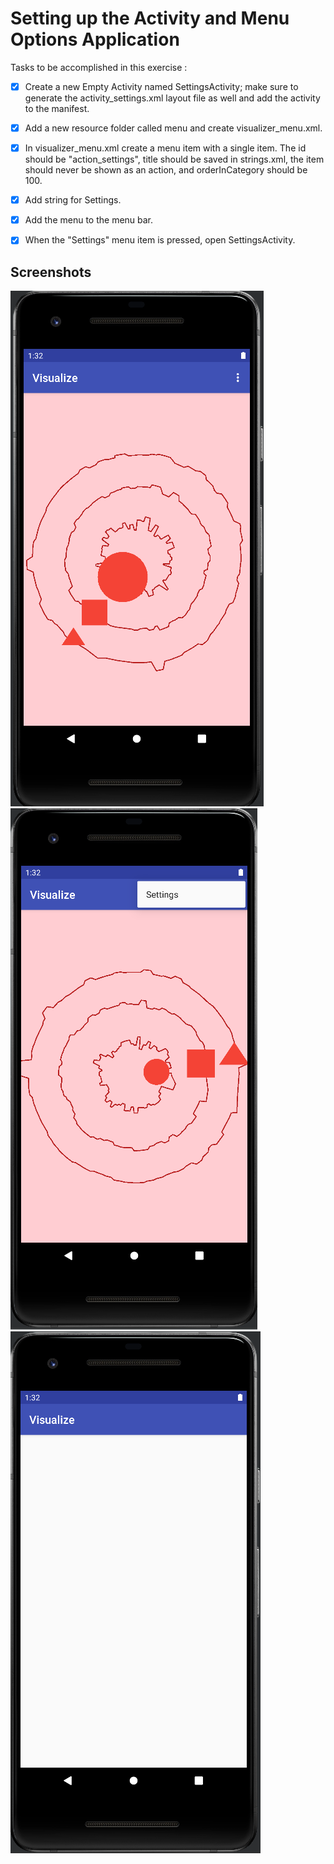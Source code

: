 # Setting up the Activity and Menu Options Application

Tasks to be accomplished in this exercise :
- [x] Create a new Empty Activity named SettingsActivity; make sure to generate the activity_settings.xml layout file as well and add the activity to the manifest.
- [x] Add a new resource folder called menu and create visualizer_menu.xml.
- [x] In visualizer_menu.xml create a menu item with a single item. The id should be "action_settings", title should be saved in strings.xml, the item should never be shown as an action, and orderInCategory should be 100.
- [x] Add string for Settings.
- [x] Add the menu to the menu bar.
- [x] When the "Settings" menu item is pressed, open SettingsActivity.


## Screenshots

![img1](https://github.com/kuluruvineeth/CoreAndroidConcepts/blob/6.1-SetupTheActivity/Screenshots/img.png)
![img2](https://github.com/kuluruvineeth/CoreAndroidConcepts/blob/6.1-SetupTheActivity/Screenshots/img_1.png)
![img3](https://github.com/kuluruvineeth/CoreAndroidConcepts/blob/6.1-SetupTheActivity/Screenshots/img_2.png)